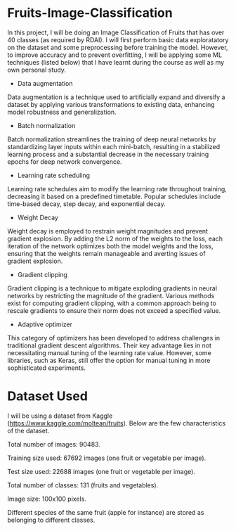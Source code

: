 # Fruits-Image-Classification

In this project, I will be doing an Image Classification of Fruits that has over 40 classes (as required by RDAI). I will first perform basic data exploratatory on the dataset and some preprocessing before training the model. However, to improve accuracy and to prevent overfitting, I will be applying some ML techniques (listed below) that I have learnt during the course as well as my own personal study.

- Data augmentation 

Data augmentation is a technique used to artificially expand and diversify a dataset by applying various transformations to existing data, enhancing model robustness and generalization.
- Batch normalization

Batch normalization streamlines the training of deep neural networks by standardizing layer inputs within each mini-batch, resulting in a stabilized learning process and a substantial decrease in the necessary training epochs for deep network convergence.
- Learning rate scheduling

Learning rate schedules aim to modify the learning rate throughout training, decreasing it based on a predefined timetable. Popular schedules include time-based decay, step decay, and exponential decay.

- Weight Decay

Weight decay is employed to restrain weight magnitudes and prevent gradient explosion. By adding the L2 norm of the weights to the loss, each iteration of the network optimizes both the model weights and the loss, ensuring that the weights remain manageable and averting issues of gradient explosion.

- Gradient clipping

Gradient clipping is a technique to mitigate exploding gradients in neural networks by restricting the magnitude of the gradient. Various methods exist for computing gradient clipping, with a common approach being to rescale gradients to ensure their norm does not exceed a specified value.

- Adaptive optimizer

This category of optimizers has been developed to address challenges in traditional gradient descent algorithms. Their key advantage lies in not necessitating manual tuning of the learning rate value. However, some libraries, such as Keras, still offer the option for manual tuning in more sophisticated experiments.

# **Dataset Used**

I will be using a dataset from Kaggle (https://www.kaggle.com/moltean/fruits). Below are the few characteristics of the dataset.

Total number of images: 90483.

Training size used: 67692 images (one fruit or vegetable per image).

Test size used: 22688 images (one fruit or vegetable per image).

Total number of classes: 131 (fruits and vegetables).

Image size: 100x100 pixels.

Different species of the same fruit (apple for instance) are stored as belonging to different classes.
